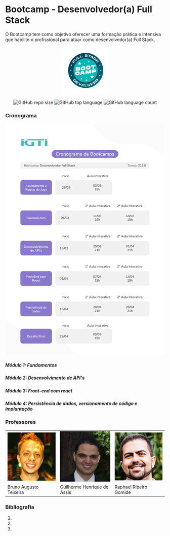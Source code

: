 # Bootcamp - Desenvolvedor(a) Full Stack

O Bootcamp tem como objetivo oferecer uma formação prática e intensiva que habilite o profissional para atuar como desenvolvedor(a) Full Stack.

<p align="center">
  <img src="img/logo/logoFullStack.png" alt="Logomarca Bootcamp Full Stack">
</p>

<p align="center">
<img alt="GitHub repo size" src="https://img.shields.io/github/repo-size/gpd38/cursoIgtiBootcampFullStack?color=blue">
<img alt="GitHub top language" src="https://img.shields.io/github/languages/top/gpd38/cursoIgtiBootcampFullStack?color=green">
<img alt="GitHub language count" src="https://img.shields.io/github/languages/count/gpd38/cursoIgtiBootcampFullStack?color=red">
</p>

### Cronograma

<p align="center">
  <img src="img/cronograma/cronogramaTurmaBTC211.png" alt="Cronograma Bootcamp - Desenvolvedor(a) Full Stack">
</p>

##### Módulo 1: Fundamentos

##### Módulo 2: Desenvolvimento de API's

##### Módulo 3: Front-end com react

##### Módulo 4: Persistência de dados, versionamento de código e implantação

### Professores

<table>
  <tr>
    <td><img src="img/professor/brunoTeixeira.png"></td>
    <td><img src="img/professor/guilhermeAssis.png"></td>
    <td><img src="img/professor/raphaelGomide.png"></td>
  </tr>
  <tr>
    <td>Bruno Augusto Teixeira</td>
    <td>Guilherme Henrique de Assis</td>
    <td>Raphael Ribeiro Gomide</td>
  </tr>
</table>

### Bibliografia

1.
2.
3.
